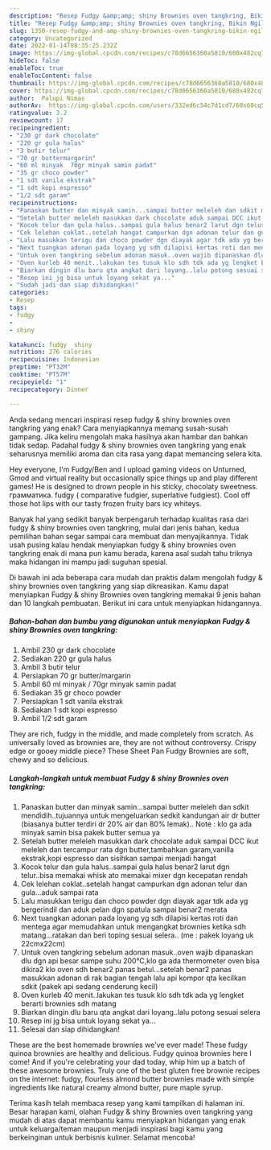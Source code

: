 ```yaml
---
description: "Resep Fudgy &amp;amp; shiny Brownies oven tangkring, Bikin Ngiler"
title: "Resep Fudgy &amp;amp; shiny Brownies oven tangkring, Bikin Ngiler"
slug: 1350-resep-fudgy-and-amp-shiny-brownies-oven-tangkring-bikin-ngiler
category: Uncategorized
date: 2022-01-14T08:35:25.232Z
image: https://img-global.cpcdn.com/recipes/c78d6656360a5810/680x482cq70/fudgy-shiny-brownies-oven-tangkring-foto-resep-utama.jpg
hideToc: false
enableToc: true
enableTocContent: false
thumbnail: https://img-global.cpcdn.com/recipes/c78d6656360a5810/680x482cq70/fudgy-shiny-brownies-oven-tangkring-foto-resep-utama.jpg
cover: https://img-global.cpcdn.com/recipes/c78d6656360a5810/680x482cq70/fudgy-shiny-brownies-oven-tangkring-foto-resep-utama.jpg
author:  Palupi Nimas
authorAv:  https://img-global.cpcdn.com/users/332ed6c54c7d1cd7/60x60cq50/avatar.jpg
ratingvalue: 3.2
reviewcount: 17
recipeingredient:
- "230 gr dark chocolate"
- "220 gr gula halus"
- "3 butir telur"
- "70 gr buttermargarin"
- "60 ml minyak  70gr minyak samin padat"
- "35 gr choco powder"
- "1 sdt vanila ekstrak"
- "1 sdt kopi espresso"
- "1/2 sdt garam"
recipeinstructions:
- "Panaskan butter dan minyak samin...sampai butter meleleh dan sdkit mendidih..tujuannya untuk mengeluarkan sedkit kandungan air dr butter (biasanya butter terdiri dr 20% air dan 80% lemak).. Note : klo ga ada minyak samin bisa pakek butter semua ya"
- "Setelah butter meleleh masukkan dark chocolate aduk sampai DCC ikut meleleh dan tercampur rata dgn butter,tambahkan garam,vanilla ekstrak,kopi espresso dan sisihkan sampai menjadi hangat"
- "Kocok telur dan gula halus..sampai gula halus benar2 larut dgn telur..bisa memakai whisk ato memakai mixer dgn kecepatan rendah"
- "Cek lelehan coklat..setelah hangat campurkan dgn adonan telur dan gula...aduk sampai rata"
- "Lalu masukkan terigu dan choco powder dgn diayak agar tdk ada yg bergerindil dan aduk pelan dgn spatula sampai benar2 merata"
- "Next tuangkan adonan pada loyang yg sdh dilapisi kertas roti dan mentega agar memudahkan untuk mengangkat brownies ketika sdh matang...ratakan dan beri toping sesuai selera.. (me : pakek loyang uk 22cmx22cm)"
- "Untuk oven tangkring sebelum adonan masuk..oven wajib dipanaskan dlu dgn api besar sampe suhu 200°C,klo ga ada thermometer oven bisa dikira2 klo oven sdh benar2 panas betul...setelah benar2 panas masukkan adonan di rak bagian tengah lalu api kompor qta kecilkan sdkit (pakek api sedang cenderung kecil)"
- "Oven kurleb 40 menit..lakukan tes tusuk klo sdh tdk ada yg lengket berarti brownies sdh matang"
- "Biarkan dingin dlu baru qta angkat dari loyang..lalu potong sesuai selera"
- "Resep ini jg bisa untuk loyang sekat ya..."
- "Sudah jadi dan siap dihidangkan!"
categories:
- Resep
tags:
- fudgy
- 
- shiny

katakunci: fudgy  shiny 
nutrition: 276 calories
recipecuisine: Indonesian
preptime: "PT32M"
cooktime: "PT57M"
recipeyield: "1"
recipecategory: Dinner

---
```



Anda sedang mencari inspirasi resep fudgy &amp; shiny brownies oven tangkring yang enak? Cara menyiapkannya memang susah-susah gampang. Jika keliru mengolah maka hasilnya akan hambar dan bahkan tidak sedap. Padahal fudgy &amp; shiny brownies oven tangkring yang enak seharusnya memiliki aroma dan cita rasa yang dapat memancing selera kita.


Hey everyone, I&#39;m Fudgy/Ben and I upload gaming videos on Unturned, Gmod and virtual reality but occasionally spice things up and play different games! He is designed to drown people in his sticky, chocolaty sweetness. грамматика. fudgy ( comparative fudgier, superlative fudgiest). Cool off those hot lips with our tasty frozen fruity bars icy whiteys.

Banyak hal yang sedikit banyak berpengaruh terhadap kualitas rasa dari fudgy &amp; shiny brownies oven tangkring, mulai dari jenis bahan, kedua pemilihan bahan segar sampai cara membuat dan menyajikannya. Tidak usah pusing kalau hendak menyiapkan fudgy &amp; shiny brownies oven tangkring enak di mana pun kamu berada, karena asal sudah tahu triknya maka hidangan ini mampu jadi suguhan spesial.


Di bawah ini ada beberapa cara mudah dan praktis dalam mengolah fudgy &amp; shiny brownies oven tangkring yang siap dikreasikan. Kamu dapat menyiapkan Fudgy &amp; shiny Brownies oven tangkring memakai 9 jenis bahan dan 10 langkah pembuatan. Berikut ini cara untuk menyiapkan hidangannya.

<!--inarticleads1-->

##### Bahan-bahan dan bumbu yang digunakan untuk menyiapkan Fudgy &amp; shiny Brownies oven tangkring:

1. Ambil 230 gr dark chocolate
1. Sediakan 220 gr gula halus
1. Ambil 3 butir telur
1. Persiapkan 70 gr butter/margarin
1. Ambil 60 ml minyak / 70gr minyak samin padat
1. Sediakan 35 gr choco powder
1. Persiapkan 1 sdt vanila ekstrak
1. Sediakan 1 sdt kopi espresso
1. Ambil 1/2 sdt garam


They are rich, fudgy in the middle, and made completely from scratch. As universally loved as brownies are, they are not without controversy. Crispy edge or gooey middle piece? These Sheet Pan Fudgy Brownies are soft, chewy and so delicious. 

<!--inarticleads2-->

##### Langkah-langkah untuk membuat Fudgy &amp; shiny Brownies oven tangkring:

1. Panaskan butter dan minyak samin...sampai butter meleleh dan sdkit mendidih..tujuannya untuk mengeluarkan sedkit kandungan air dr butter (biasanya butter terdiri dr 20% air dan 80% lemak).. Note : klo ga ada minyak samin bisa pakek butter semua ya
1. Setelah butter meleleh masukkan dark chocolate aduk sampai DCC ikut meleleh dan tercampur rata dgn butter,tambahkan garam,vanilla ekstrak,kopi espresso dan sisihkan sampai menjadi hangat
1. Kocok telur dan gula halus..sampai gula halus benar2 larut dgn telur..bisa memakai whisk ato memakai mixer dgn kecepatan rendah
1. Cek lelehan coklat..setelah hangat campurkan dgn adonan telur dan gula...aduk sampai rata
1. Lalu masukkan terigu dan choco powder dgn diayak agar tdk ada yg bergerindil dan aduk pelan dgn spatula sampai benar2 merata
1. Next tuangkan adonan pada loyang yg sdh dilapisi kertas roti dan mentega agar memudahkan untuk mengangkat brownies ketika sdh matang...ratakan dan beri toping sesuai selera.. (me : pakek loyang uk 22cmx22cm)
1. Untuk oven tangkring sebelum adonan masuk..oven wajib dipanaskan dlu dgn api besar sampe suhu 200°C,klo ga ada thermometer oven bisa dikira2 klo oven sdh benar2 panas betul...setelah benar2 panas masukkan adonan di rak bagian tengah lalu api kompor qta kecilkan sdkit (pakek api sedang cenderung kecil)
1. Oven kurleb 40 menit..lakukan tes tusuk klo sdh tdk ada yg lengket berarti brownies sdh matang
1. Biarkan dingin dlu baru qta angkat dari loyang..lalu potong sesuai selera
1. Resep ini jg bisa untuk loyang sekat ya...
1. Selesai dan siap dihidangkan!

These are the best homemade brownies we&#39;ve ever made! These fudgy quinoa brownies are healthy and delicious. Fudgy quinoa brownies here I come! And if you&#39;re celebrating your dad today, whip him up a batch of these awesome brownies. Truly one of the best gluten free brownie recipes on the internet: fudgy, flourless almond butter brownies made with simple ingredients like natural creamy almond butter, pure maple syrup. 

Terima kasih telah membaca resep yang kami tampilkan di halaman ini. Besar harapan kami, olahan Fudgy &amp; shiny Brownies oven tangkring yang mudah di atas dapat membantu kamu menyiapkan hidangan yang enak untuk keluarga/teman maupun menjadi inspirasi bagi kamu yang berkeinginan untuk berbisnis kuliner. Selamat mencoba!
